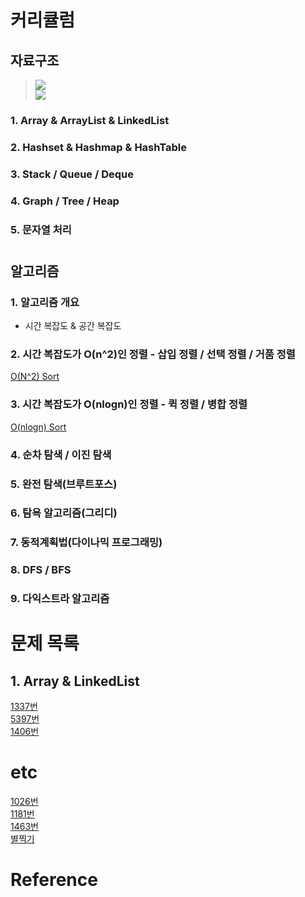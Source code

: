 # 커리큘럼
## 자료구조
> ![](https://img1.daumcdn.net/thumb/R1280x0/?scode=mtistory2&fname=http%3A%2F%2Fcfile24.uf.tistory.com%2Fimage%2F99CF4B4E5B6D2FF038F21E)  
> ![](https://t1.daumcdn.net/cfile/tistory/99B88F3E5AC70FB419)  
### 1. Array & ArrayList & LinkedList
### 2. Hashset & Hashmap & HashTable
### 3. Stack / Queue / Deque
### 4. Graph / Tree / Heap  
### 5. 문자열 처리  
#

## 알고리즘
### 1. 알고리즘 개요
- 시간 복잡도 & 공간 복잡도
### 2. 시간 복잡도가 O(n^2)인 정렬 - 삽입 정렬 / 선택 정렬 / 거품 정렬
[O(N^2) Sort](https://github.com/blackhoal/CS-Study/blob/main/Coding%20Test/Theory/O(N%5E2)%20Sort.md)  
### 3. 시간 복잡도가 O(nlogn)인 정렬 - 퀵 정렬 / 병합 정렬
[O(nlogn) Sort]()
### 4. 순차 탐색 / 이진 탐색
### 5. 완전 탐색(브루트포스)
### 6. 탐욕 알고리즘(그리디)
### 7. 동적계획법(다이나믹 프로그래밍)
### 8. DFS / BFS
### 9. 다익스트라 알고리즘
#

# 문제 목록
## 1. Array & LinkedList
[1337번](https://www.acmicpc.net/problem/1337)  
[5397번](https://www.acmicpc.net/problem/5397)  
[1406번](https://www.acmicpc.net/problem/1406)  

# etc
[1026번](https://www.acmicpc.net/problem/1026)  
[1181번](https://www.acmicpc.net/problem/1181)  
[1463번](https://www.acmicpc.net/problem/1463)  
[별찍기](https://github.com/blackhoal/CS-Study/blob/main/Coding%20Test/Solved/%EB%B3%84%EC%B0%8D%EA%B8%B0.md)  

# Reference
[](https://coding-factory.tistory.com/227?category=794828)
[](https://www.daleseo.com/?tag=algorithm)
